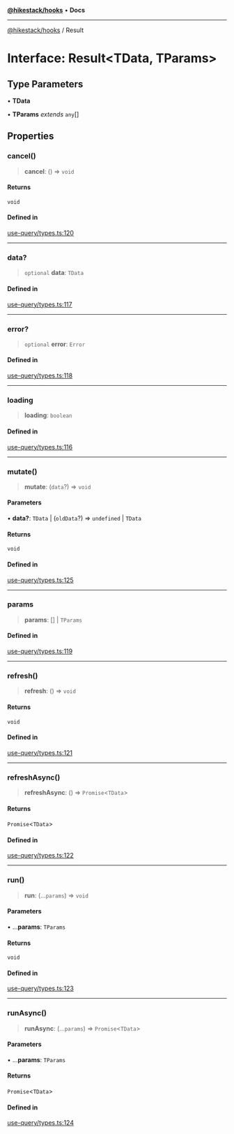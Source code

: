 [**@hikestack/hooks**](/official/reference/hooks/index.md) • **Docs**

***

[@hikestack/hooks](/official/reference/hooks/globals.md) / Result

# Interface: Result\<TData, TParams\>

## Type Parameters

• **TData**

• **TParams** *extends* `any`[]

## Properties

### cancel()

> **cancel**: () => `void`

#### Returns

`void`

#### Defined in

[use-query/types.ts:120](https://github.com/hikestack/hike/blob/f4b2991827d0518d26a98943c6929d7779aa398c/packages/hooks/src/use-query/types.ts#L120)

***

### data?

> `optional` **data**: `TData`

#### Defined in

[use-query/types.ts:117](https://github.com/hikestack/hike/blob/f4b2991827d0518d26a98943c6929d7779aa398c/packages/hooks/src/use-query/types.ts#L117)

***

### error?

> `optional` **error**: `Error`

#### Defined in

[use-query/types.ts:118](https://github.com/hikestack/hike/blob/f4b2991827d0518d26a98943c6929d7779aa398c/packages/hooks/src/use-query/types.ts#L118)

***

### loading

> **loading**: `boolean`

#### Defined in

[use-query/types.ts:116](https://github.com/hikestack/hike/blob/f4b2991827d0518d26a98943c6929d7779aa398c/packages/hooks/src/use-query/types.ts#L116)

***

### mutate()

> **mutate**: (`data`?) => `void`

#### Parameters

• **data?**: `TData` \| (`oldData`?) => `undefined` \| `TData`

#### Returns

`void`

#### Defined in

[use-query/types.ts:125](https://github.com/hikestack/hike/blob/f4b2991827d0518d26a98943c6929d7779aa398c/packages/hooks/src/use-query/types.ts#L125)

***

### params

> **params**: [] \| `TParams`

#### Defined in

[use-query/types.ts:119](https://github.com/hikestack/hike/blob/f4b2991827d0518d26a98943c6929d7779aa398c/packages/hooks/src/use-query/types.ts#L119)

***

### refresh()

> **refresh**: () => `void`

#### Returns

`void`

#### Defined in

[use-query/types.ts:121](https://github.com/hikestack/hike/blob/f4b2991827d0518d26a98943c6929d7779aa398c/packages/hooks/src/use-query/types.ts#L121)

***

### refreshAsync()

> **refreshAsync**: () => `Promise`\<`TData`\>

#### Returns

`Promise`\<`TData`\>

#### Defined in

[use-query/types.ts:122](https://github.com/hikestack/hike/blob/f4b2991827d0518d26a98943c6929d7779aa398c/packages/hooks/src/use-query/types.ts#L122)

***

### run()

> **run**: (...`params`) => `void`

#### Parameters

• ...**params**: `TParams`

#### Returns

`void`

#### Defined in

[use-query/types.ts:123](https://github.com/hikestack/hike/blob/f4b2991827d0518d26a98943c6929d7779aa398c/packages/hooks/src/use-query/types.ts#L123)

***

### runAsync()

> **runAsync**: (...`params`) => `Promise`\<`TData`\>

#### Parameters

• ...**params**: `TParams`

#### Returns

`Promise`\<`TData`\>

#### Defined in

[use-query/types.ts:124](https://github.com/hikestack/hike/blob/f4b2991827d0518d26a98943c6929d7779aa398c/packages/hooks/src/use-query/types.ts#L124)

